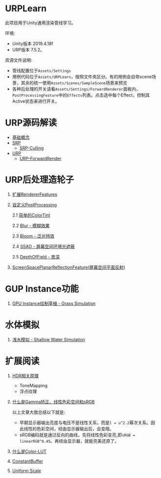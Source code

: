 # URPLearn

此项目用于Unity通用渲染管线学习。

环境:

- Unity版本 2019.4.18f
- URP版本 7.5.2。

资源文件说明:

- 管线配置位于`Assets/Settings`
- 用例代码位于`Assets/URPLearn`，按照文件夹区分。有的用例会自带scene场景，其余的统一使用`Assets/Scenes/SampleScene`场景来预览
- 各种后处理的开关请看`Assets/Settings/ForwardRenderer`面板内，`PostProcessingFeature`中的`Effects`列表。点击选中每个Effect，控制其Active状态来进行开关。


# URP源码解读

- [基础概念](https://github.com/wlgys8/URPLearn/wiki/URP-Basic-Concept)
- [SRP](https://github.com/wlgys8/URPLearn/wiki/SRP-Custom)
    - [SRP-Culling](https://github.com/wlgys8/URPLearn/wiki/SRP-Culling)
- [URP](https://github.com/wlgys8/URPLearn/wiki/URP-Source)
    - [URP-ForwardRender](https://github.com/wlgys8/URPLearn/wiki/URP-ForwardRender)


# URP后处理造轮子

1. [扩展RendererFeatures](https://github.com/wlgys8/URPLearn/wiki/Custom-Renderer-Features)

2. [自定义PostProcessing](https://github.com/wlgys8/URPLearn/tree/master/Assets/URPLearn/CustomPostProcessing)

    2.1 [简单的ColorTint](https://github.com/wlgys8/URPLearn/tree/master/Assets/URPLearn/ColorTint)

    2.2 [Blur - 模糊效果](https://github.com/wlgys8/URPLearn/tree/master/Assets/URPLearn/Blur)

    2.3 [Bloom - 泛光特效](https://github.com/wlgys8/URPLearn/tree/master/Assets/URPLearn/Bloom)

    2.4 [SSAO - 屏幕空间环境光遮蔽](https://github.com/wlgys8/URPLearn/tree/master/Assets/URPLearn/SSAO)

    2.5 [DepthOfField - 景深](https://github.com/wlgys8/URPLearn/tree/master/Assets/URPLearn/DepthOfField)

3. [ScreenSpacePlanarReflectionFeature(屏幕空间平面反射)](https://github.com/wlgys8/URPLearn/tree/master/Assets/URPLearn/ScreenSpacePlanarReflection)

# GUP Instance功能

1. [GPU Instance绘制草植 - Grass Simulation](https://github.com/wlgys8/URPLearn/tree/master/Assets/URPLearn/GrassGPUInstances)

# 水体模拟

1. [浅水模拟 - Shallow Water Simulation](https://github.com/wlgys8/URPLearn/tree/master/Assets/URPLearn/Water)


# 扩展阅读

1. [HDR相关原理](https://github.com/wlgys8/URPLearn/wiki/HDR)
    - ToneMapping
    - 浮点纹理
2. [什么是Gamma矫正、线性色彩空间和sRGB](https://zhuanlan.zhihu.com/p/66558476)

    以上文章大致总结以下就是:
    - 早期显示器输出亮度与电压不是线性关系，而是`l = u^2.2`幂次关系。因此线性的色彩空间，经由显示器输出后，会变暗。
    - sRGB编码就是通过反向的曲线，先将线性色彩变亮,即`sRGB = linearRGB^0.45`。再经由显示器，就能完美还原了。

3. [什么是Color-LUT](https://zhuanlan.zhihu.com/p/43241990)

4. [ConstantBuffer](https://github.com/wlgys8/URPLearn/wiki/CBuffer)

5. [Uniform Scale](https://github.com/wlgys8/URPLearn/wiki/UniformScale)



